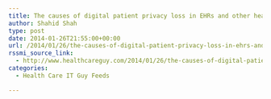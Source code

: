 ```yaml
---
title: The causes of digital patient privacy loss in EHRs and other health IT systems
author: Shahid Shah
type: post
date: 2014-01-26T21:55:00+00:00
url: /2014/01/26/the-causes-of-digital-patient-privacy-loss-in-ehrs-and-other-health-it-systems/
rssmi_source_link:
  - http://www.healthcareguy.com/2014/01/26/the-causes-of-digital-patient-privacy-loss-in-ehrs-and-other-health-it-systems/
categories:
  - Health Care IT Guy Feeds

---
```

